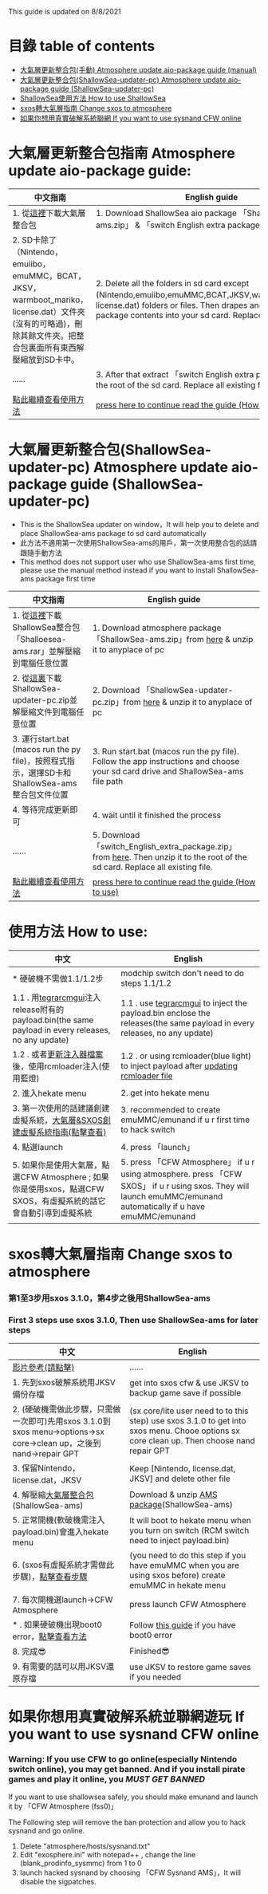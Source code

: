 This guide is updated on 8/8/2021
# 目錄 table of contents
- [大氣層更新整合包(手動) Atmosphere update aio-package guide (manual)](#%E5%A4%A7%E6%B0%A3%E5%B1%A4%E6%9B%B4%E6%96%B0%E6%95%B4%E5%90%88%E5%8C%85%E6%8C%87%E5%8D%97-atmosphere-update-aio-package-guide)
- [大氣層更新整合包(ShallowSea-updater-pc) Atmosphere update aio-package guide (ShallowSea-updater-pc)](https://github.com/carcaschoi/ShallowSea/blob/main/User%20guide.md#%E5%A4%A7%E6%B0%A3%E5%B1%A4%E6%9B%B4%E6%96%B0%E6%95%B4%E5%90%88%E5%8C%85shallowsea-updater-pc-atmosphere-update-aio-package-guide-shallowsea-updater-pc)
- [ShallowSea使用方法 How to use ShallowSea](https://github.com/carcaschoi/ShallowSea/blob/main/User%20guide.md#%E4%BD%BF%E7%94%A8%E6%96%B9%E6%B3%95-how-to-use)
- [sxos轉大氣層指南 Change sxos to atmosphere](https://github.com/carcaschoi/ShallowSea/blob/main/User%20guide.md#sxos%E8%BD%89%E5%A4%A7%E6%B0%A3%E5%B1%A4%E6%8C%87%E5%8D%97-change-sxos-to-atmosphere)
- [如果你想用真實破解系統聯網 If you want to use sysnand CFW online]()

# 大氣層更新整合包指南 Atmosphere update aio-package guide:
| 中文指南 | English guide |
| ------ | ------------- |
| 1. 從[這裡](https://github.com/carcaschoi/ShallowSea/releases/latest)下載大氣層整合包 | 1. Download ShallowSea aio package 「Shalloesea-ams.zip」 & 「switch English extra package.zip」 from [here](https://github.com/carcaschoi/ShallowSea/releases/latest) |
| 2. SD卡除了（Nintendo，emuiibo，emuMMC，BCAT，JKSV，warmboot_mariko，license.dat）文件夾(沒有的可略過)，刪除其餘文件夾。把整合包裏面所有東西解壓縮放到SD卡中。 | 2. Delete all the folders in sd card except (Nintendo,emuiibo,emuMMC,BCAT,JKSV,warmboot_mariko，license.dat) folders or files. Then drapes and drops aio package contents into your sd card. Replace all existing file |
| ...... | 3. After that extract 「switch English extra package.rar」 into the root of the sd card. Replace all existing file. |
| [點此繼續查看使用方法](#%E4%BD%BF%E7%94%A8%E6%96%B9%E6%B3%95-how-to-use) | [press here to continue read the guide (How to use)](#%E4%BD%BF%E7%94%A8%E6%96%B9%E6%B3%95-how-to-use) |

# 大氣層更新整合包(ShallowSea-updater-pc) Atmosphere update aio-package guide (ShallowSea-updater-pc)
* This is the ShallowSea updater on window，It will help you to delete and place ShallowSea-ams package to sd card automatically
* 此方法不適用第一次使用ShallowSea-ams的用戶，第一次使用整合包的話請跟隨手動方法 
* This method does not support user who use ShallowSea-ams first time, please use the manual method instead if you want to install ShallowSea-ams package first time

| 中文指南 | English guide |
| ------- | ------------- |
| 1. 從[這裡](https://github.com/carcaschoi/ShallowSea/releases/latest)下載ShallowSea整合包「Shalloesea-ams.rar」並解壓縮到電腦任意位置 | 1. Download atmosphere package 「ShallowSea-ams.zip」from [here](https://github.com/carcaschoi/ShallowSea/releases/latest) & unzip it to anyplace of pc
| 2. 從[這裏](https://github.com/carcaschoi/ShallowSea-Updater-pc/releases/latest)下載ShallowSea-updater-pc.zip並解壓縮文件到電腦任意位置 | 2. Download 「ShallowSea-updater-pc.zip」from [here](https://github.com/carcaschoi/ShallowSea-Updater-pc/releases/latest) & unzip it to anyplace of pc|
| 3. 運行start.bat (macos run the py file)，按照程式指示，選擇SD卡和ShallowSea-ams整合包文件位置 | 3. Run start.bat (macos run the py file). Follow the app instructions and choose your sd card drive and ShallowSea-ams file path
| 4. 等待完成更新即可 | 4. wait until it finished the process
| …… | 5. Download 「switch_English_extra_package.zip」 from [here](https://github.com/carcaschoi/ShallowSea/releases/latest). Then unzip it to the root of the sd card. Replace all existing file. |
| [點此繼續查看使用方法](#%E4%BD%BF%E7%94%A8%E6%96%B9%E6%B3%95-how-to-use) | [press here to continue read the guide (How to use)](#%E4%BD%BF%E7%94%A8%E6%96%B9%E6%B3%95-how-to-use) |

# 使用方法 How to use:
| 中文 | English |
| --- | ------- |
| * 硬破機不需做1.1/1.2步 | modchip switch don't need to do steps 1.1/1.2 |
| 1.1 . 用[tegrarcmgui](https://github.com/eliboa/TegraRcmGUI/releases/latest)注入release附有的payload.bin(the same payload in every releases, no any update)  | 1.1 . use [tegrarcmgui](https://github.com/eliboa/TegraRcmGUI/releases/latest) to inject the payload.bin enclose the releases(the same payload in every releases, no any update) |
| 1.2 . 或者[更新注入器檔案](https://github.com/carcaschoi/rcmloader-package)後，使用rcmloader注入(使用藍燈) | 1.2 . or using rcmloader(blue light) to inject payload after [updating rcmloader file](https://github.com/carcaschoi/rcmloader-package)
| 2. 進入hekate menu | 2. get into hekate menu |
| 3. 第一次使用的話建議創建虛擬系統，[大氣層&SXOS創建虛擬系統指南(點擊查看)](https://github.com/carcaschoi/ShallowSea/blob/main/create%20emuMMC%20guide%20(Chinese).md) | 3. recommended to create emuMMC/emunand if u r first time to hack switch |
| 4. 點選launch | 4. press 「launch」|
| 5. 如果你是使用大氣層，點選CFW Atmosphere ; 如果你是使用sxos，點選CFW SXOS，有虛擬系統的話它會自動引導到虛擬系統 | 5. press 「CFW Atmosphere」 if u r using atmosphere. press 「CFW SXOS」 if u r using sxos. They will launch emuMMC/emunand automatically if u have emuMMC/emunand |

# sxos轉大氣層指南 Change sxos to atmosphere
### 第1至3步用sxos 3.1.0，第4步之後用ShallowSea-ams
### First 3 steps use sxos 3.1.0, Then use ShallowSea-ams for later steps
| 中文 | English |
| --- | ------- |
| [影片參考(請點擊)](https://youtu.be/tH9Ln6i63TA) | …… |
| 1. 先到sxos破解系統用JKSV備份存檔 | get into sxos cfw & use JKSV to backup game save if possible |
| 2. (硬破機需做此步驟，只需做一次即可)先用sxos 3.1.0到sxos menu→options→sx core→clean up，之後到nand→repair GPT | (sx core/lite user need to to this step) use sxos 3.1.0 to get into sxos menu. Chooe options sx core clean up. Then choose nand repair GPT |
| 3. 保留Nintendo，license.dat，JKSV | Keep [Nintendo, license.dat, JKSV] and delete other file |
| 4. 解壓縮[大氣層整合包](https://github.com/carcaschoi/ShallowSea/blob/main/User%20guide.md#%E5%A4%A7%E6%B0%A3%E5%B1%A4%E6%9B%B4%E6%96%B0%E6%95%B4%E5%90%88%E5%8C%85%E6%8C%87%E5%8D%97-atmosphere-update-aio-package-guide)(ShallowSea-ams) | Download & unzip [AMS package](https://github.com/carcaschoi/ShallowSea/blob/main/User%20guide.md#%E5%A4%A7%E6%B0%A3%E5%B1%A4%E6%9B%B4%E6%96%B0%E6%95%B4%E5%90%88%E5%8C%85%E6%8C%87%E5%8D%97-atmosphere-update-aio-package-guide)(ShallowSea-ams) |
| 5. 正常開機(軟破機需注入payload.bin)會進入hekate menu | It will boot to hekate menu when you turn on switch (RCM switch need to inject payload.bin)
| 6. (sxos有虛擬系統才需做此步驟)，[點擊查看步驟](https://github.com/carcaschoi/ShallowSea/blob/main/create%20emuMMC%20guide%20(Chinese).md#%E5%A4%A7%E6%B0%A3%E5%B1%A4%E5%89%B5%E5%BB%BAsd-file-%E8%99%9B%E6%93%AC%E7%B3%BB%E7%B5%B1-) | (you need to do this step if you have emuMMC when you are using sxos before) create emuMMC in hekate menu |
| 7. 每次開機選launch→CFW Atmosphere | press launch CFW Atmosphere |
| * . 如果硬破機出現boot0 error，[點擊查看方法](https://www.sthetix.info/generating-a-fresh-boot0-from-scratch-fix-your-switch-now/) | Follow [this guide](https://www.sthetix.info/generating-a-fresh-boot0-from-scratch-fix-your-switch-now/) if you have boot0 error |
| 8. 完成😎 | Finished😎
| 9. 有需要的話可以用JKSV還原存檔 | use JKSV to restore game saves if you needed

# 如果你想用真實破解系統並聯網遊玩 If you want to use sysnand CFW online
### Warning: If you use CFW to go online(especially Nintendo switch online), you may get banned. And if you install pirate games and play it online, you _MUST GET BANNED_
If you want to use shallowsea safely, you should make emunand and launch it by 「CFW Atmosphere (fss0)」


The Following step will remove the ban protection and allow you to hack sysnand and go online.

1. Delete "atmosphere/hosts/sysnand.txt"
2. Edit "exosphere.ini" with notepad++ , change the line (blank_prodinfo_sysmmc) from 1 to 0
3. launch hacked sysnand by choosing 「CFW Sysnand AMS」，It will disable the sigpatches.
